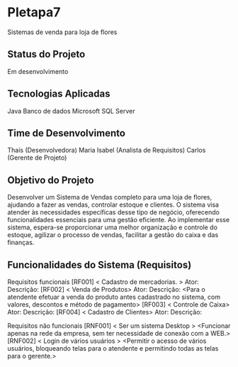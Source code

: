 # PIetapa7
Sistemas de venda para loja de flores

## Status do Projeto

Em desenvolvimento

## Tecnologias Aplicadas

Java
Banco de dados Microsoft SQL Server

## Time de Desenvolvimento

Thaís (Desenvolvedora)
Maria Isabel (Analista de Requisitos)
Carlos (Gerente de Projeto)

## Objetivo do Projeto

Desenvolver um Sistema de Vendas completo para uma loja de flores, ajudando a fazer as vendas, controlar estoque e clientes. O sistema visa atender às necessidades específicas desse tipo de negócio, oferecendo funcionalidades essenciais para uma gestão eficiente. Ao implementar esse sistema, espera-se proporcionar uma melhor organização e controle do estoque, agilizar o processo de vendas, facilitar a gestão do caixa e das finanças.

## Funcionalidades do Sistema (Requisitos)

Requisitos funcionais [RF001] < Cadastro de mercadorias. > Ator: Descrição: [RF002] < Venda de Produtos> Ator: Descrição: <Para o atendente efetuar a venda do produto antes cadastrado no sistema, com valores, descontos e método de pagamento> [RF003] < Controle de Caixa> Ator: Descrição: [RF004] < Cadastro de Clientes> Ator: Descrição:

Requisitos não funcionais [RNF001] < Ser um sistema Desktop > <Funcionar apenas na rede da empresa, sem ter necessidade de conexão com a WEB.> [RNF002] < Login de vários usuários > <Permitir o acesso de vários usuários, bloqueando telas para o atendente e permitindo todas as telas para o gerente.>
